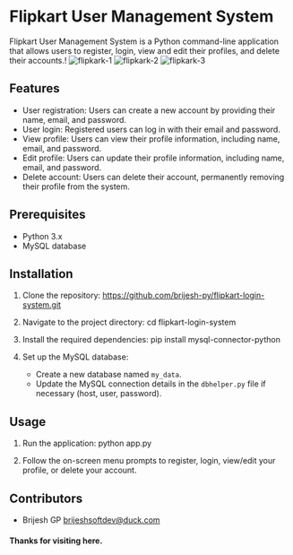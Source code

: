 # Flipkart User Management System

Flipkart User Management System is a Python command-line application that allows users to register, login, view and edit their profiles, and delete their accounts.!
![flipkark-1](https://github.com/brijesh-py/flipkart-login-system/assets/134686367/a2be974f-0019-44ff-949a-e1535b61b81c)
![flipkark-2](https://github.com/brijesh-py/flipkart-login-system/assets/134686367/16c02968-0849-461d-a149-24968ae57981)
![flipkark-3](https://github.com/brijesh-py/flipkart-login-system/assets/134686367/20dd6784-fe05-4e07-8f3f-a8f9fc271bec)


## Features

- User registration: Users can create a new account by providing their name, email, and password.
- User login: Registered users can log in with their email and password.
- View profile: Users can view their profile information, including name, email, and password.
- Edit profile: Users can update their profile information, including name, email, and password.
- Delete account: Users can delete their account, permanently removing their profile from the system.

## Prerequisites

- Python 3.x
- MySQL database

## Installation

1. Clone the repository: https://github.com/brijesh-py/flipkart-login-system.git

2. Navigate to the project directory: cd flipkart-login-system

3. Install the required dependencies: pip install mysql-connector-python

4. Set up the MySQL database:
   - Create a new database named `my_data`.
   - Update the MySQL connection details in the `dbhelper.py` file if necessary (host, user, password).

## Usage

1. Run the application: python app.py


2. Follow the on-screen menu prompts to register, login, view/edit your profile, or delete your account.

## Contributors

- Brijesh GP <brijeshsoftdev@duck.com>

#### Thanks for visiting here.




